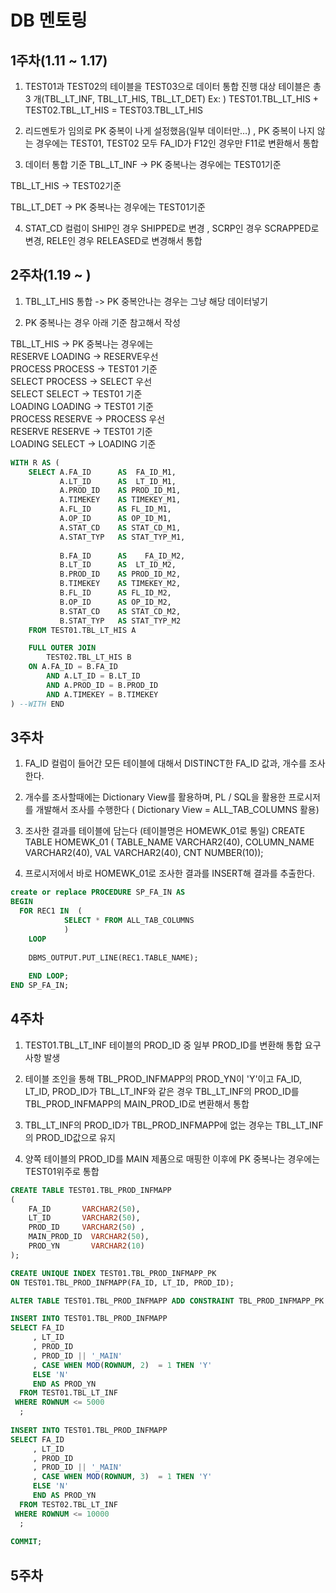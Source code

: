 # DB 멘토링

## 1주차(1.11 ~ 1.17)
1. TEST01과 TEST02의 테이블을 TEST03으로 데이터 통합 진행
대상 테이블은 총 3 개(TBL_LT_INF, TBL_LT_HIS, TBL_LT_DET)
Ex: ) TEST01.TBL_LT_HIS + TEST02.TBL_LT_HIS = TEST03.TBL_LT_HIS

2. 리드멘토가 임의로 PK 중복이 나게 설정했음(일부 데이터만…)
, PK 중복이 나지 않는 경우에는 TEST01, TEST02 
모두 FA_ID가 F12인 경우만 F11로 변환해서 통합

3. 데이터 통합 기준 
TBL_LT_INF -> PK 중복나는 경우에는 TEST01기준

TBL_LT_HIS -> TEST02기준

TBL_LT_DET -> PK 중복나는 경우에는 TEST01기준

4. STAT_CD 컬럼이 SHIP인 경우 SHIPPED로 변경
, SCRP인 경우 SCRAPPED로 변경, RELE인 경우 RELEASED로 변경해서 통합


## 2주차(1.19 ~ )
1. TBL_LT_HIS 통합 -> PK 중복안나는 경우는 그냥 해당 데이터넣기  

2. PK 중복나는 경우 아래 기준 참고해서 작성

TBL_LT_HIS -> PK 중복나는 경우에는  
RESERVE	LOADING         -> RESERVE우선  
PROCESS	PROCESS		-> TEST01 기준  
SELECT	PROCESS		-> SELECT 우선  
SELECT	SELECT		-> TEST01 기준  
LOADING	LOADING		-> TEST01 기준  
PROCESS	RESERVE		-> PROCESS 우선  
RESERVE	RESERVE		-> TEST01 기준  
LOADING	SELECT		-> LOADING 기준  

```sql
WITH R AS (
    SELECT A.FA_ID      AS  FA_ID_M1,
           A.LT_ID      AS  LT_ID_M1,
           A.PROD_ID    AS PROD_ID_M1,
           A.TIMEKEY    AS TIMEKEY_M1,
           A.FL_ID      AS FL_ID_M1,
           A.OP_ID      AS OP_ID_M1,
           A.STAT_CD    AS STAT_CD_M1,
           A.STAT_TYP   AS STAT_TYP_M1,
           
           B.FA_ID      AS    FA_ID_M2,
           B.LT_ID      AS  LT_ID_M2,
           B.PROD_ID    AS PROD_ID_M2,
           B.TIMEKEY    AS TIMEKEY_M2,
           B.FL_ID      AS FL_ID_M2,
           B.OP_ID      AS OP_ID_M2,
           B.STAT_CD    AS STAT_CD_M2,
           B.STAT_TYP   AS STAT_TYP_M2
    FROM TEST01.TBL_LT_HIS A

    FULL OUTER JOIN
        TEST02.TBL_LT_HIS B
    ON A.FA_ID = B.FA_ID
        AND A.LT_ID = B.LT_ID
        AND A.PROD_ID = B.PROD_ID
        AND A.TIMEKEY = B.TIMEKEY
) --WITH END
```


## 3주차
1. FA_ID 컬럼이 들어간 모든 테이블에 대해서 DISTINCT한 FA_ID 값과, 개수를 조사한다.

2. 개수를 조사할때에는 Dictionary View를 활용하며, PL / SQL을 활용한 프로시저를 개발해서 조사를 수행한다 ( Dictionary View = ALL_TAB_COLUMNS 활용)

3. 조사한 결과를 테이블에 담는다 (테이블명은 HOMEWK_01로 통일)
CREATE TABLE HOMEWK_01
(
TABLE_NAME VARCHAR2(40),
COLUMN_NAME VARCHAR2(40),
VAL     VARCHAR2(40),
CNT     NUMBER(10));

4. 프로시저에서 바로 HOMEWK_01로 조사한 결과를 INSERT해 결과를 추출한다.

```sql
create or replace PROCEDURE SP_FA_IN AS 
BEGIN
  FOR REC1 IN  (
            SELECT * FROM ALL_TAB_COLUMNS
            ) 
    LOOP
   
    DBMS_OUTPUT.PUT_LINE(REC1.TABLE_NAME);
   
    END LOOP;
END SP_FA_IN;
```

## 4주차
1. TEST01.TBL_LT_INF 테이블의 PROD_ID 중 일부 PROD_ID를 변환해 통합 요구사항 발생

2. 테이블 조인을 통해 TBL_PROD_INFMAPP의 PROD_YN이 'Y'이고 FA_ID, LT_ID, PROD_ID가 TBL_LT_INF와 같은 경우 TBL_LT_INF의 PROD_ID를 TBL_PROD_INFMAPP의 MAIN_PROD_ID로 변환해서 통합

3. TBL_LT_INF의 PROD_ID가 TBL_PROD_INFMAPP에 없는 경우는 TBL_LT_INF의 PROD_ID값으로 유지

4. 양쪽 테이블의 PROD_ID를 MAIN 제품으로 매핑한 이후에 PK 중복나는 경우에는 TEST01위주로 통합

```sql
CREATE TABLE TEST01.TBL_PROD_INFMAPP
(
    FA_ID       VARCHAR2(50),
    LT_ID       VARCHAR2(50),
    PROD_ID     VARCHAR2(50) ,
    MAIN_PROD_ID  VARCHAR2(50),
    PROD_YN       VARCHAR2(10)
);

CREATE UNIQUE INDEX TEST01.TBL_PROD_INFMAPP_PK
ON TEST01.TBL_PROD_INFMAPP(FA_ID, LT_ID, PROD_ID);

ALTER TABLE TEST01.TBL_PROD_INFMAPP ADD CONSTRAINT TBL_PROD_INFMAPP_PK PRIMARY KEY(FA_ID, LT_ID, PROD_ID);

INSERT INTO TEST01.TBL_PROD_INFMAPP
SELECT FA_ID
     , LT_ID
     , PROD_ID
     , PROD_ID || '_MAIN'
     , CASE WHEN MOD(ROWNUM, 2)  = 1 THEN 'Y'
     ELSE 'N'
     END AS PROD_YN
  FROM TEST01.TBL_LT_INF
 WHERE ROWNUM <= 5000
  ;
  
INSERT INTO TEST01.TBL_PROD_INFMAPP
SELECT FA_ID
     , LT_ID
     , PROD_ID
     , PROD_ID || '_MAIN'
     , CASE WHEN MOD(ROWNUM, 3)  = 1 THEN 'Y'
     ELSE 'N'
     END AS PROD_YN
  FROM TEST02.TBL_LT_INF
 WHERE ROWNUM <= 10000
  ;
  
COMMIT;
```


## 5주차
